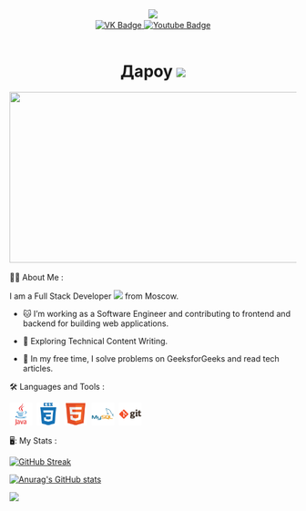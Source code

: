 <div id="header" align="center">
  <img src="https://media.giphy.com/media/4N5vB4aErlVtVsywBw/giphy.gif" width="100"/>
  </div>
  
 <div id="badges" align="center">
<a href="https://vk.com/guardhall">
<img src="https://img.shields.io/badge/VK-blue?style=for-the-badge&logo=VK&logoColor=white" alt="VK Badge"/>
</a>
<a href="https://https://www.youtube.com/channel/UCoTWgdg561PuGIAn47uEnKw">
<img src="https://img.shields.io/badge/YouTube-red?style=for-the-badge&logo=youtube&logoColor=white" alt="Youtube Badge"/>
</a>
</div>

<div id="viewprof" align="center">
  <img src="https://komarev.com/ghpvc/?username= your-github-L1xooo&style=flat-square&color=blue" alt=""/>
 </div>
 
  <div id="heythere" align="center">
  <h1>
  Дароу
  <img src="https://media.giphy.com/media/hvRJCLFzcasrR4ia7z/giphy.gif" width="30px"/>
</h1>
</div>

<div align="center">
  <img src="https://media.giphy.com/media/137EaR4vAOCn1S/giphy.gif" width="600" height="300"/>
</div>

:man_technologist: About Me :

I am a Full Stack Developer <img src="https://media.giphy.com/media/WUlplcMpOCEmTGBtBW/giphy.gif" width="30"> from Moscow.

- :cat: I’m working as a Software Engineer and contributing to frontend and backend for building web applications.

- :monkey: Exploring Technical Content Writing.

- :dog: In my free time, I solve problems on GeeksforGeeks and read tech articles.

:hammer_and_wrench: Languages and Tools :
<div>
  <img src="https://github.com/devicons/devicon/blob/master/icons/java/java-original-wordmark.svg" title="Java" alt="Java" width="40" height="40"/>&nbsp;
  <img src="https://github.com/devicons/devicon/blob/master/icons/css3/css3-plain-wordmark.svg"  title="CSS3" alt="CSS" width="40" height="40"/>&nbsp;
  <img src="https://github.com/devicons/devicon/blob/master/icons/html5/html5-original.svg" title="HTML5" alt="HTML" width="40" height="40"/>&nbsp;
  <img src="https://github.com/devicons/devicon/blob/master/icons/mysql/mysql-original-wordmark.svg" title="MySQL"  alt="MySQL" width="40" height="40"/>&nbsp;
  <img src="https://github.com/devicons/devicon/blob/master/icons/git/git-original-wordmark.svg" title="Git" **alt="Git" width="40" height="40"/>
</div>

🖥️: My Stats :

[![GitHub Streak](https://streak-stats.demolab.com?user=L1xooo&theme=dark)](https://git.io/streak-stats)

[![Anurag's GitHub stats](https://github-readme-stats.vercel.app/api?username=L1xooo&theme=dark)](https://github.com/anuraghazra/github-readme-stats)

 ![](https://github-profile-summary-cards.vercel.app/api/cards/profile-details?username=L1xooo=solarized_dark)


